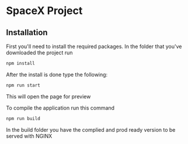 # SpaceX Project

## Installation

First you'll need to install the required packages. In the folder that you've downloaded the project run

```bash
npm install
```

After the install is done type the following:

```bash
npm run start
```

This will open the page for preview

To compile the application run this command

```bash
npm run build
```

In the build folder you have the complied and prod ready version to be served with NGINX
